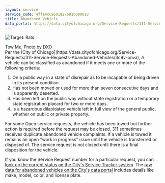 ```yaml
---
layout: service
service_code: 4ffa4c69601827691b000018
title: Abandoned Vehicle
data_portal: https://data.cityofchicago.org/Service-Requests/311-Service-Requests-Abandoned-Vehicles/3c9v-pnva
---
```

![Target: Rats](http://farm3.staticflickr.com/2808/9631380633_92989f725f_n.jpg "Photo by Daniel X. O'Neil")

<figcaption>
    Tow Me, Photo by <a href="http://www.flickr.com/photos/juggernautco/9631380633/">DXO</a>
</figcaption>
Per the [City of Chicago](https://data.cityofchicago.org/Service-Requests/311-Service-Requests-Abandoned-Vehicles/3c9v-pnva), A vehicle can be classified as abandoned if it meets one or more of the following criteria:

1. On a public way in a state of disrepair as to be incapable of being driven in its present condition.
2. Has not been moved or used for more than seven consecutive days and is apparently deserted.
3. Has been left on the public way without state registration or a temporary state registration placard for two or more days.
4. Is a hazardous dilapidated vehicle left in full view of the general public, whether on public or private property.

For some Open service requests, the vehicle has been towed but further action is required before the request may be closed. 311 sometimes receives duplicate abandoned vehicle complaints. If a vehicle is towed it remains an open "work in progress" issue until the vehicle is transferred or disposed of. The service request is not closed until there is a final disposition for the vehicle.

If you know the Service Request number for a particular request, you can [look up the current status on the City's Service Tracker system](http://servicetracker.cityofchicago.org/). The [raw data for abandoned vehicles on the City's data portal](https://data.cityofchicago.org/Service-Requests/311-Service-Requests-Abandoned-Vehicles/3c9v-pnva) includes details like make, model, color, and license plate.
